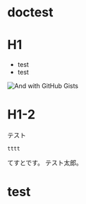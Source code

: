 # doctest

# H1

* test
* test


![And with GitHub Gists](https://user-images.githubusercontent.com/4498592/41669984-10518a44-74ee-11e8-947b-20b5f5e4f14d.jpg
)

# H1-2

テスト
```
tttt
```

てすとです。
テスト太郎。

# test
